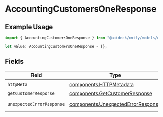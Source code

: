 # AccountingCustomersOneResponse

## Example Usage

```typescript
import { AccountingCustomersOneResponse } from "@apideck/unify/models/operations";

let value: AccountingCustomersOneResponse = {};
```

## Fields

| Field                                                                                    | Type                                                                                     | Required                                                                                 | Description                                                                              |
| ---------------------------------------------------------------------------------------- | ---------------------------------------------------------------------------------------- | ---------------------------------------------------------------------------------------- | ---------------------------------------------------------------------------------------- |
| `httpMeta`                                                                               | [components.HTTPMetadata](../../models/components/httpmetadata.md)                       | :heavy_check_mark:                                                                       | N/A                                                                                      |
| `getCustomerResponse`                                                                    | [components.GetCustomerResponse](../../models/components/getcustomerresponse.md)         | :heavy_minus_sign:                                                                       | Customer                                                                                 |
| `unexpectedErrorResponse`                                                                | [components.UnexpectedErrorResponse](../../models/components/unexpectederrorresponse.md) | :heavy_minus_sign:                                                                       | Unexpected error                                                                         |